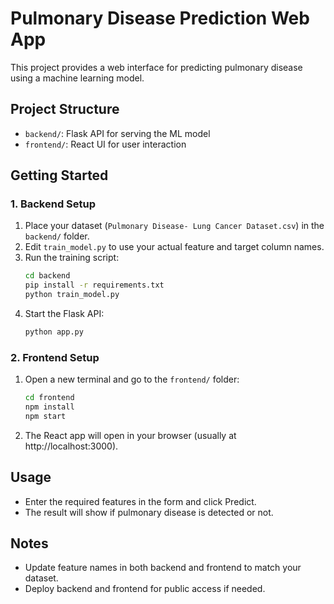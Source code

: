 # Pulmonary Disease Prediction Web App

This project provides a web interface for predicting pulmonary disease using a machine learning model.

## Project Structure

- `backend/`: Flask API for serving the ML model
- `frontend/`: React UI for user interaction

## Getting Started

### 1. Backend Setup

1. Place your dataset (`Pulmonary Disease- Lung Cancer Dataset.csv`) in the `backend/` folder.
2. Edit `train_model.py` to use your actual feature and target column names.
3. Run the training script:
   ```bash
   cd backend
   pip install -r requirements.txt
   python train_model.py
   ```
4. Start the Flask API:
   ```bash
   python app.py
   ```

### 2. Frontend Setup

1. Open a new terminal and go to the `frontend/` folder:
   ```bash
   cd frontend
   npm install
   npm start
   ```
2. The React app will open in your browser (usually at http://localhost:3000).

## Usage
- Enter the required features in the form and click Predict.
- The result will show if pulmonary disease is detected or not.

## Notes
- Update feature names in both backend and frontend to match your dataset.
- Deploy backend and frontend for public access if needed. 